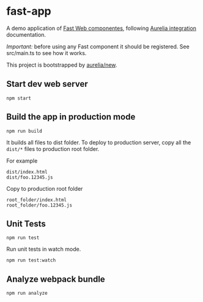 # fast-app

A demo application of [Fast Web componentes](https://www.fast.design/), following [Aurelia integration](https://www.fast.design/docs/integrations/aurelia) documentation.


*Important:* before using any Fast component it should be registered. See src/main.ts to see how it works.

This project is bootstrapped by [aurelia/new](https://github.com/aurelia/new).

## Start dev web server

    npm start

## Build the app in production mode

    npm run build

It builds all files to dist folder. To deploy to production server, copy all the `dist/*` files to production root folder.

For example
```
dist/index.html
dist/foo.12345.js
```
Copy to production root folder
```
root_folder/index.html
root_folder/foo.12345.js
```

## Unit Tests

    npm run test

Run unit tests in watch mode.

    npm run test:watch


## Analyze webpack bundle

    npm run analyze
